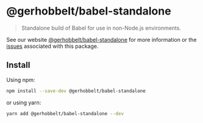 # @gerhobbelt/babel-standalone

> Standalone build of Babel for use in non-Node.js environments.

See our website [@gerhobbelt/babel-standalone](https://babeljs.io/docs/en/next/babel-standalone.html) for more information or the [issues](https://github.com/babel/babel/issues?utf8=%E2%9C%93&q=is%3Aissue+label%3A%22pkg%3A%20standalone%22+is%3Aopen) associated with this package.

## Install

Using npm:

```sh
npm install --save-dev @gerhobbelt/babel-standalone
```

or using yarn:

```sh
yarn add @gerhobbelt/babel-standalone --dev
```
